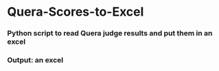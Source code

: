 # Quera-Scores-to-Excel

### Python script to read Quera judge results and put them in an excel

### Output: an excel 